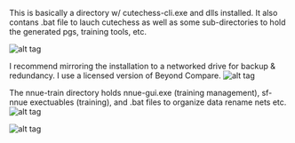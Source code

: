 This is basically a directory w/ cutechess-cli.exe and dlls installed.  It also contans .bat file to lauch cutechess as well as some sub-directories
to hold the generated pgs, training tools, etc.

![alt tag](https://raw.githubusercontent.com/FireFather/fire-zero/master/bitmaps/nnue-auto.PNG)

I recommend mirroring the installation to a networked drive for backup & redundancy. I use a licensed version of Beyond Compare.
![alt tag](https://raw.githubusercontent.com/FireFather/fire-zero/master/bitmaps/nnue-auto-dir.PNG)

The nnue-train directory holds nnue-gui.exe (training management), sf-nnue exectuables (training), and .bat files to organize data  rename nets etc.
![alt tag](https://raw.githubusercontent.com/FireFather/fire-zero/master/bitmaps/nnue-train.PNG)

![alt tag](https://raw.githubusercontent.com/FireFather/fire-zero/master/bitmaps/pgns.PNG)

